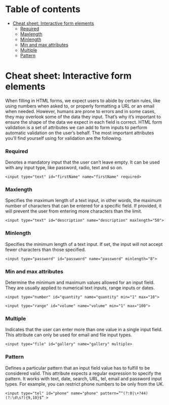 # Table of contents
- [Cheat sheet: Interactive form elements](#cheat-sheet--interactive-form-elements)
    + [Required](#required)
    + [Maxlength](#maxlength)
    + [Minlength](#minlength)
    + [Min and max attributes](#min-and-max-attributes)
    + [Multiple](#multiple)
    + [Pattern](#pattern)

# Cheat sheet: Interactive form elements

When filling in HTML forms, we expect users to abide by certain rules, like using numbers when asked to, or properly
formatting a URL or an email when needed. However, humans are prone to errors and in some cases, they may overlook some
of the data they input. That’s why it’s important to ensure the shape of the data we expect in each field is correct.
HTML form validation is a set of attributes we can add to form inputs to perform automatic validation on the user’s
behalf.
The most important attributes you’ll find yourself using for validation are the following.
### Required

Denotes a mandatory input that the user can’t leave empty. It can be used with any input type, like password, radio,
text and so on.

`<input type="text" id="firstName" name="firstName" required>`
### Maxlength

Specifies the maximum length of a text input, in other words, the maximum number of characters that can be entered for a
specific field. If provided, it will prevent the user from entering more characters than the limit.

`<input type="text" id="description" name="description" maxlength="50">`
### Minlength

Specifies the minimum length of a text input. If set, the input will not accept fewer characters than those specified.

`<input type="password" id="password" name="password" minlength="8">`
### Min and max attributes

Determine the minimum and maximum values allowed for an input field. They are usually applied to numerical text inputs,
range inputs or dates.

`<input type="number" id="quantity" name="quantity" min="1" max="10">`

`<input type="range" id="volume" name="volume" min="1" max="100">`
### Multiple

Indicates that the user can enter more than one value in a single input field. This attribute can only be used for email
and file input types.

`<input type="file" id="gallery" name="gallery" multiple>`
### Pattern

Defines a particular pattern that an input field value has to fulfill to be considered valid. This attribute expects a
regular expression to specify the pattern. It works with text, date, search, URL, tel, email and password input types.
For example, you can restrict phone numbers to be only from the UK.

`<input type="tel" id="phone" name="phone" pattern=”^(?:0|\+?44)(?:\d\s?){9,10}$” >` 